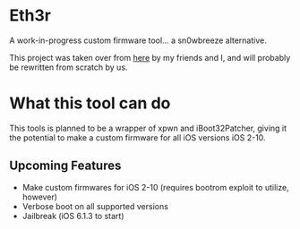 # Eth3r
A work-in-progress custom firmware tool... a sn0wbreeze alternative.

This project was taken over from [here](https://github.com/TKO-Cuber/eth3r) by my friends and I, and will probably be rewritten from scratch by us.


# What this tool can do

This tools is planned to be a wrapper of xpwn and iBoot32Patcher, giving it the potential to make a custom firmware for all iOS versions iOS 2-10.

## Upcoming Features
  - Make custom firmwares for iOS 2-10 (requires bootrom exploit to utilize, however)
  - Verbose boot on all supported versions
  - Jailbreak (iOS 6.1.3 to start)
  
